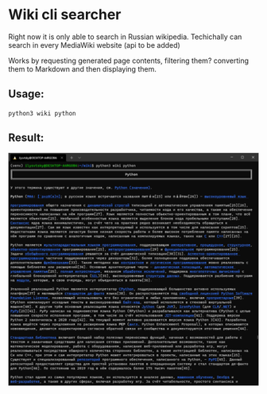 # Wiki cli searcher

Right now it is only able to search in Russian wikipedia. Techichally can search in every MediaWiki website (api to be added)

Works by requesting generated page contents, filtering them? converting them to Markdown and then displaying them.

## Usage:
```
python3 wiki python
```

## Result:
![](imgs/screenshot.png)